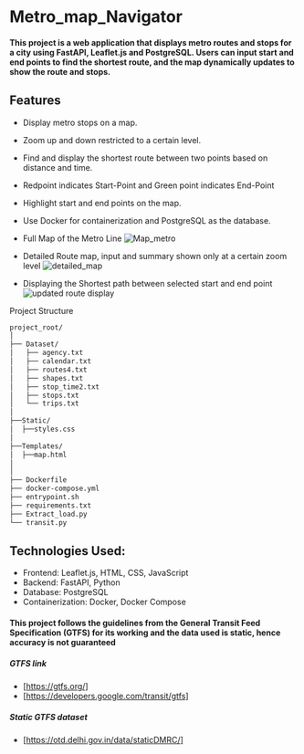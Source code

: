 # Metro_map_Navigator

#### This project is a web application that displays metro routes and stops for a city using FastAPI, Leaflet.js and PostgreSQL. Users can input start and end points to find the shortest route, and the map dynamically updates to show the route and stops.

## Features

- Display metro stops on a map.
- Zoom up and down restricted to a certain level.
- Find and display the shortest route between two points based on distance and time.
- Redpoint indicates Start-Point and Green point indicates End-Point
- Highlight start and end points on the map.
- Use Docker for containerization and PostgreSQL as the database.
  

- Full Map of the Metro Line
![Map_metro](https://github.com/som-pat/Metro_map_Navigator/assets/53874321/708147fd-0f24-4031-a62c-2a45b709341c)

- Detailed Route map, input and summary shown only at a certain zoom level
![detailed_map](https://github.com/som-pat/Metro_map_Navigator/assets/53874321/435a6840-7cae-4c98-b5f2-5c9ee8ef22c4)

- Displaying the Shortest path between selected start and end point
![updated route display](https://github.com/user-attachments/assets/d28bc92b-bbbc-44c6-8b73-1a39afd93f3d)



Project Structure
``` bash
project_root/
│
├── Dataset/
│   ├── agency.txt
│   ├── calendar.txt
│   ├── routes4.txt
│   ├── shapes.txt
│   ├── stop_time2.txt
│   ├── stops.txt
│   └── trips.txt
│
├──Static/
│  ├──styles.css
│
├──Templates/
│  ├──map.html
│
│  
├── Dockerfile
├── docker-compose.yml
├── entrypoint.sh
├── requirements.txt
├── Extract_load.py
└── transit.py
```

## Technologies Used:

- Frontend: Leaflet.js, HTML, CSS, JavaScript
- Backend: FastAPI, Python
- Database: PostgreSQL
- Containerization: Docker, Docker Compose

#### This project follows the guidelines from the General Transit Feed Specification (GTFS) for its working and the data used is static, hence accuracy is not guaranteed
##### GTFS link 
- [https://gtfs.org/]
- [https://developers.google.com/transit/gtfs]
##### Static GTFS dataset
- [https://otd.delhi.gov.in/data/staticDMRC/]
        
